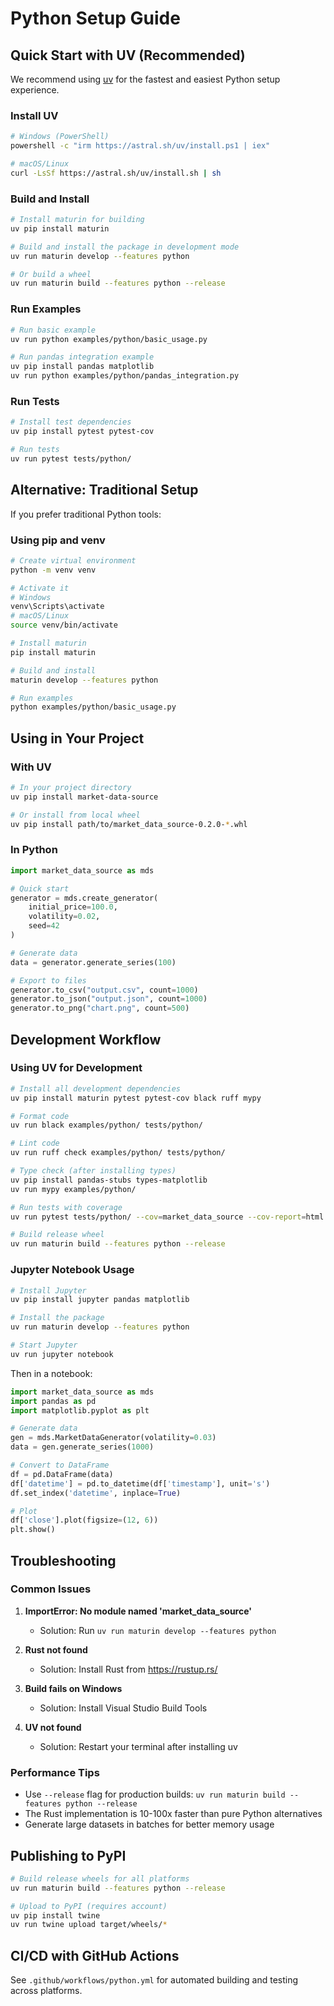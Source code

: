 # Python Setup Guide

## Quick Start with UV (Recommended)

We recommend using [uv](https://github.com/astral-sh/uv) for the fastest and easiest Python setup experience.

### Install UV

```bash
# Windows (PowerShell)
powershell -c "irm https://astral.sh/uv/install.ps1 | iex"

# macOS/Linux
curl -LsSf https://astral.sh/uv/install.sh | sh
```

### Build and Install

```bash
# Install maturin for building
uv pip install maturin

# Build and install the package in development mode
uv run maturin develop --features python

# Or build a wheel
uv run maturin build --features python --release
```

### Run Examples

```bash
# Run basic example
uv run python examples/python/basic_usage.py

# Run pandas integration example
uv pip install pandas matplotlib
uv run python examples/python/pandas_integration.py
```

### Run Tests

```bash
# Install test dependencies
uv pip install pytest pytest-cov

# Run tests
uv run pytest tests/python/
```

## Alternative: Traditional Setup

If you prefer traditional Python tools:

### Using pip and venv

```bash
# Create virtual environment
python -m venv venv

# Activate it
# Windows
venv\Scripts\activate
# macOS/Linux
source venv/bin/activate

# Install maturin
pip install maturin

# Build and install
maturin develop --features python

# Run examples
python examples/python/basic_usage.py
```

## Using in Your Project

### With UV

```bash
# In your project directory
uv pip install market-data-source

# Or install from local wheel
uv pip install path/to/market_data_source-0.2.0-*.whl
```

### In Python

```python
import market_data_source as mds

# Quick start
generator = mds.create_generator(
    initial_price=100.0,
    volatility=0.02,
    seed=42
)

# Generate data
data = generator.generate_series(100)

# Export to files
generator.to_csv("output.csv", count=1000)
generator.to_json("output.json", count=1000)
generator.to_png("chart.png", count=500)
```

## Development Workflow

### Using UV for Development

```bash
# Install all development dependencies
uv pip install maturin pytest pytest-cov black ruff mypy

# Format code
uv run black examples/python/ tests/python/

# Lint code
uv run ruff check examples/python/ tests/python/

# Type check (after installing types)
uv pip install pandas-stubs types-matplotlib
uv run mypy examples/python/

# Run tests with coverage
uv run pytest tests/python/ --cov=market_data_source --cov-report=html

# Build release wheel
uv run maturin build --features python --release
```

### Jupyter Notebook Usage

```bash
# Install Jupyter
uv pip install jupyter pandas matplotlib

# Install the package
uv run maturin develop --features python

# Start Jupyter
uv run jupyter notebook
```

Then in a notebook:

```python
import market_data_source as mds
import pandas as pd
import matplotlib.pyplot as plt

# Generate data
gen = mds.MarketDataGenerator(volatility=0.03)
data = gen.generate_series(1000)

# Convert to DataFrame
df = pd.DataFrame(data)
df['datetime'] = pd.to_datetime(df['timestamp'], unit='s')
df.set_index('datetime', inplace=True)

# Plot
df['close'].plot(figsize=(12, 6))
plt.show()
```

## Troubleshooting

### Common Issues

1. **ImportError: No module named 'market_data_source'**
   - Solution: Run `uv run maturin develop --features python`

2. **Rust not found**
   - Solution: Install Rust from https://rustup.rs/

3. **Build fails on Windows**
   - Solution: Install Visual Studio Build Tools

4. **UV not found**
   - Solution: Restart your terminal after installing uv

### Performance Tips

- Use `--release` flag for production builds: `uv run maturin build --features python --release`
- The Rust implementation is 10-100x faster than pure Python alternatives
- Generate large datasets in batches for better memory usage

## Publishing to PyPI

```bash
# Build release wheels for all platforms
uv run maturin build --features python --release

# Upload to PyPI (requires account)
uv pip install twine
uv run twine upload target/wheels/*
```

## CI/CD with GitHub Actions

See `.github/workflows/python.yml` for automated building and testing across platforms.